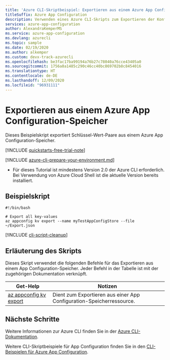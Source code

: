 ```yaml
---
title: 'Azure CLI-Skriptbeispiel: Exportieren aus einem Azure App Configuration-Speicher'
titleSuffix: Azure App Configuration
description: Verwenden eines Azure CLI-Skripts zum Exportieren der Konfiguration aus Azure App Configuration
services: azure-app-configuration
author: AlexandraKemperMS
ms.service: azure-app-configuration
ms.devlang: azurecli
ms.topic: sample
ms.date: 02/19/2020
ms.author: alkemper
ms.custom: devx-track-azurecli
ms.openlocfilehash: be3fac17ba99194a76b27c78040a76cce43405a0
ms.sourcegitcommit: 1756a8a1485c290c46cc40bc869702b8c8454016
ms.translationtype: HT
ms.contentlocale: de-DE
ms.lasthandoff: 12/09/2020
ms.locfileid: "96931111"
---
```

# <a name="export-from-an-azure-app-configuration-store"></a>Exportieren aus einem Azure App Configuration-Speicher

Dieses Beispielskript exportiert Schlüssel-Wert-Paare aus einem Azure App Configuration-Speicher.

[!INCLUDE [quickstarts-free-trial-note](../../../includes/quickstarts-free-trial-note.md)]

[!INCLUDE [azure-cli-prepare-your-environment.md](../../../includes/azure-cli-prepare-your-environment.md)]

 - Für dieses Tutorial ist mindestens Version 2.0 der Azure CLI erforderlich. Bei Verwendung von Azure Cloud Shell ist die aktuelle Version bereits installiert.

## <a name="sample-script"></a>Beispielskript

```azurecli-interactive
#!/bin/bash

# Export all key-values
az appconfig kv export --name myTestAppConfigStore --file ~/Export.json
```

[!INCLUDE [cli-script-cleanup](../../../includes/cli-script-clean-up.md)]

## <a name="script-explanation"></a>Erläuterung des Skripts

Dieses Skript verwendet die folgenden Befehle für das Exportieren aus einem App Configuration-Speicher. Jeder Befehl in der Tabelle ist mit der zugehörigen Dokumentation verknüpft.

| Get-Help | Notizen |
|---|---|
| [az appconfig kv export](/cli/azure/appconfig/kv#az-appconfig-kv-export) | Dient zum Exportieren aus einer App Configuration-Speicherressource. |

## <a name="next-steps"></a>Nächste Schritte

Weitere Informationen zur Azure CLI finden Sie in der [Azure CLI-Dokumentation](/cli/azure).

Weitere CLI-Skriptbeispiele für App Configuration finden Sie in den [CLI-Beispielen für Azure App Configuration](../cli-samples.md).
